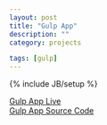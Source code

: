 ```yaml
---
layout: post
title: "Gulp App"
description: ""
category: projects

tags: [gulp]
---
```

{% include JB/setup %}

<a href="http://fhergomez.github.io/gulpapp">Gulp App Live</a><br>
<a href="https://github.com/fhergomez/gulpapp">Gulp App Source Code</a>
